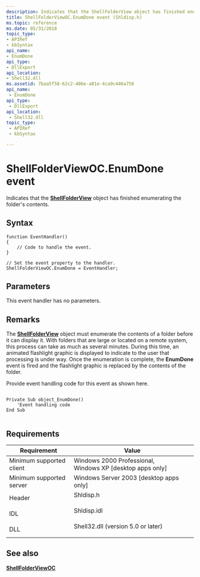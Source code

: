 ```yaml
---
description: Indicates that the ShellFolderView object has finished enumerating the folder's contents.
title: ShellFolderViewOC.EnumDone event (Shldisp.h)
ms.topic: reference
ms.date: 05/31/2018
topic_type: 
- APIRef
- kbSyntax
api_name: 
- EnumDone
api_type: 
- DllExport
api_location: 
- Shell32.dll
ms.assetid: 7baa5f58-62c2-406e-a81e-4ca9c446a756
api_name: 
 - EnumDone
api_type: 
 - DllExport
api_location: 
 - Shell32.dll
topic_type: 
 - APIRef
 - kbSyntax

---
```


# ShellFolderViewOC.EnumDone event

Indicates that the [**ShellFolderView**](shellfolderview.md) object has finished enumerating the folder's contents.

## Syntax


```JScript
function EventHandler()
{
    // Code to handle the event.
}

// Set the event property to the handler.
ShellFolderViewOC.EnumDone = EventHandler;
```



## Parameters

This event handler has no parameters.

## Remarks

The [**ShellFolderView**](shellfolderview.md) object must enumerate the contents of a folder before it can display it. With folders that are large or located on a remote system, this process can take as much as several minutes. During this time, an animated flashlight graphic is displayed to indicate to the user that processing is under way. Once the enumeration is complete, the **EnumDone** event is fired and the flashlight graphic is replaced by the contents of the folder.

Provide event handling code for this event as shown here.


```
 
Private Sub object_EnumDone()
    'Event handling code
End Sub
                
```



## Requirements



| Requirement | Value |
|-------------------------------------|---------------------------------------------------------------------------------------------------------------|
| Minimum supported client<br/> | Windows 2000 Professional, Windows XP \[desktop apps only\]<br/>                                        |
| Minimum supported server<br/> | Windows Server 2003 \[desktop apps only\]<br/>                                                          |
| Header<br/>                   | <dl> <dt>Shldisp.h</dt> </dl>                          |
| IDL<br/>                      | <dl> <dt>Shldisp.idl</dt> </dl>                        |
| DLL<br/>                      | <dl> <dt>Shell32.dll (version 5.0 or later)</dt> </dl> |



## See also

<dl> <dt>

[**ShellFolderViewOC**](shellfolderviewoc-object.md)
</dt> </dl>

 

 




